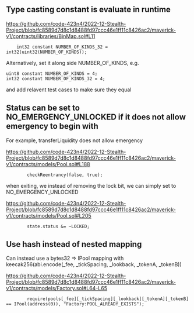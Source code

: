 ## Type casting constant is evaluate in runtime

https://github.com/code-423n4/2022-12-Stealth-Project/blob/fc8589d7d8c1d8488fd97ccc46e1ff11c8426ac2/maverick-v1/contracts/libraries/BinMap.sol#L11

```solidity
    int32 constant NUMBER_OF_KINDS_32 = int32(uint32(NUMBER_OF_KINDS));
```

Alternatively, set it along side NUMBER_OF_KINDS, e.g.

```solidity
uint8 constant NUMBER_OF_KINDS = 4;
int32 constant NUMBER_OF_KINDS_32 = 4;
```

and add relavent test cases to make sure they equal

## Status can be set to NO_EMERGENCY_UNLOCKED if it does not allow emergency to begin with

For example, transferLiquidity does not allow emergency

https://github.com/code-423n4/2022-12-Stealth-Project/blob/fc8589d7d8c1d8488fd97ccc46e1ff11c8426ac2/maverick-v1/contracts/models/Pool.sol#L188

```solidity
        checkReentrancy(false, true);
```

when exiting, we instead of removing the lock bit, we can simply set to NO_EMERGENCY_UNLOCKED

https://github.com/code-423n4/2022-12-Stealth-Project/blob/fc8589d7d8c1d8488fd97ccc46e1ff11c8426ac2/maverick-v1/contracts/models/Pool.sol#L205

```solidity
        state.status &= ~LOCKED;
```

## Use hash instead of nested mapping

Can instead use a bytes32 => IPool mapping with keecak256(abi.encode(_fee, _tickSpacing, _lookback, _tokenA, _tokenB))

https://github.com/code-423n4/2022-12-Stealth-Project/blob/fc8589d7d8c1d8488fd97ccc46e1ff11c8426ac2/maverick-v1/contracts/models/Factory.sol#L64-L65

```solidity
        require(pools[_fee][_tickSpacing][_lookback][_tokenA][_tokenB] == IPool(address(0)), "Factory:POOL_ALREADY_EXISTS");

```
